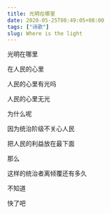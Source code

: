 ```yaml
---
title: 光明在哪里
date: 2020-05-25T08:49:05+08:00
tags: ["诗歌"]
slug: Where is the light
---
```


光明在哪里

在人民的心里

人民的心里有光吗

人民的心里无光

为什么呢

因为统治阶级不关心人民

把人民的利益放在最下面

那么

这样的统治者离倾覆还有多久

不知道

快了吧
